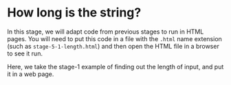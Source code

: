 # How long is the string?

In this stage, we will adapt code from previous stages to run in HTML
pages. You will need to put this code in a file with the `.html`
name extension (such as `stage-5-1-length.html`) and then open
the HTML file in a browser to see it run.

Here, we take the stage-1 example of finding out the length of input, and
put it in a web page.
